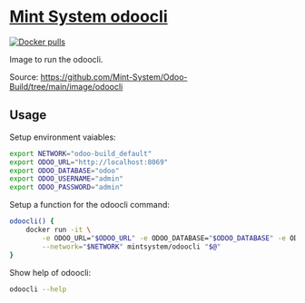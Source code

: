 [Mint System odoocli](https://odoo.build/images/odoooctl/)
===

[![Docker pulls](https://img.shields.io/docker/pulls/mintsystem/odoocli)](https://hub.docker.com/r/mintsystem/odoocli/)

Image to run the odoocli.

Source: <https://github.com/Mint-System/Odoo-Build/tree/main/image/odoocli>

## Usage

Setup environment vaiables:

```bash
export NETWORK="odoo-build_default"
export ODOO_URL="http://localhost:8069"
export ODOO_DATABASE="odoo"
export ODOO_USERNAME="admin"
export ODOO_PASSWORD="admin"
```

Setup a function for the odoocli command:

```bash
odoocli() {
    docker run -it \
        -e ODOO_URL="$ODOO_URL" -e ODOO_DATABASE="$ODOO_DATABASE" -e ODOO_USERNAME="$ODOO_USERNAME" -e ODOO_PASSWORD="$ODOO_PASSWORD" \
        --network="$NETWORK" mintsystem/odoocli "$@"
}
```

Show help of odoocli:

```bash
odoocli --help
```